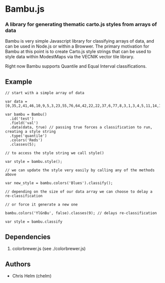 # Bambu.js

### A library for generating thematic carto.js styles from arrays of data 

Bambu is very simple Javascript library for classifying arrays of data, and can be used in Node.js or within a Browwer. The primary motivation for Bambu at this point is to create Carto.js style strings that can be used to style data within ModestMaps via the VECNIK vector tile library. 

Right now Bambu supports Quantile and Equal Interval classifications.

## Example

    // start with a simple array of data 
    
    var data = [0,35,2,41,46,10,9,5,3,23,55,76,64,42,22,22,37,6,77,8,3,1,3,4,5,11,14,17,34];
    
    var bambu = Bambu()
      .id('test')
      .field('val')
      .data(data, true) // passing true forces a classification to run, creating a style string
      .type('quantile')
      .colors('Reds')
      .classes(5);
    
    // to access the style string we call style() 
    
    var style = bambu.style();
    
    // we can update the style very easily by calling any of the methods above
    
    var new_style = bambu.colors('Blues').classify();
    
    // depending on the size of our data array we can choose to delay a re-classification
    
    // or force it generate a new one
    
    bambu.colors('YlGnBu', false).classes(9); // delays re-classification
    
    var style = bambu.classify



## Dependencies

1. colorbrewer.js (see ./colorbrewer.js) 

## Authors

* Chris Helm (chelm)
